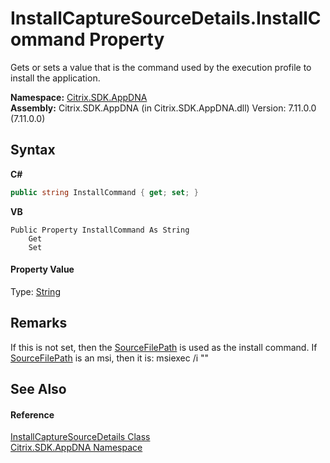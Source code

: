 # InstallCaptureSourceDetails.InstallCommand Property 
 

Gets or sets a value that is the command used by the execution profile to install the application.

**Namespace:**&nbsp;[Citrix.SDK.AppDNA](index.md)<br />**Assembly:**&nbsp;Citrix.SDK.AppDNA (in Citrix.SDK.AppDNA.dll) Version: 7.11.0.0 (7.11.0.0)

## Syntax

**C#**
```csharp
public string InstallCommand { get; set; }
```

**VB**
```vbnet
Public Property InstallCommand As String
	Get
	Set
```


#### Property Value
Type: <a href="http://msdn2.microsoft.com/en-us/library/s1wwdcbf" target="_blank">String</a>

## Remarks
If this is not set, then the <a href="dfd015df-aea7-33dd-2d62-00c7089a6259">SourceFilePath</a> is used as the install command. If <a href="dfd015df-aea7-33dd-2d62-00c7089a6259">SourceFilePath</a> is an msi, then it is: msiexec /i "<SourceFilePath>"

## See Also


#### Reference
<a href="df8a3890-8c6e-59f4-1152-dfdd9a4a18c0">InstallCaptureSourceDetails Class</a><br /><a href="fe2d265b-410b-8b11-1eb4-a790e0b062bf">Citrix.SDK.AppDNA Namespace</a><br />